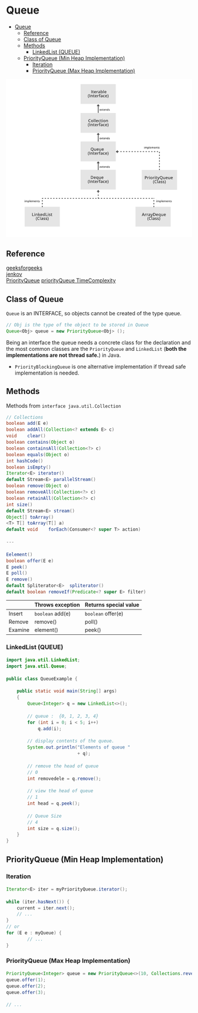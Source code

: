# Queue
- [Queue](#queue)
  - [Reference](#reference)
  - [Class of Queue](#class-of-queue)
  - [Methods](#methods)
    - [LinkedList (QUEUE)](#linkedlist-queue)
  - [PriorityQueue (Min Heap Implementation)](#priorityqueue-min-heap-implementation)
    - [Iteration](#iteration)
    - [PriorityQueue (Max Heap Implementation)](#priorityqueue-max-heap-implementation)


![](../images/queueJava.png)

## Reference
[geeksforgeeks](https://www.geeksforgeeks.org/queue-interface-java/)  
[jenkov](http://tutorials.jenkov.com/java-collections/queue.html#:~:text=The%20Java%20Queue%20interface%2C%20java.&text=Queue%20represents%20a%20data%20structure,of%20the%20Java%20Collection%20interface.)  
[PriorityQueue](https://www.geeksforgeeks.org/priority-queue-class-in-java/)
[priorityQueue TimeComplexity](https://stackoverflow.com/questions/12719066/priority-queue-remove-complexity-time)

## Class of Queue

`Queue` is an INTERFACE, so objects cannot be created of the type queue.
```java
// Obj is the type of the object to be stored in Queue 
Queue<Obj> queue = new PriorityQueue<Obj> (); 
```
Being an interface the queue needs a concrete class   for the declaration and the most common classes are the `PriorityQueue` and `LinkedList` (**both the implementations are not thread safe.**) in Java.
 
- `PriorityBlockingQueue` is one alternative implementation if thread safe implementation is needed.


## Methods

Methods from `interface java.util.Collection`
```java
// Collections
boolean	add(E e)
boolean	addAll(Collection<? extends E> c)
void	clear()
boolean	contains(Object o)
boolean	containsAll(Collection<?> c)
boolean	equals(Object o)
int	hashCode()
boolean	isEmpty()
Iterator<E>	iterator()
default Stream<E> parallelStream()
boolean	remove(Object o)
boolean	removeAll(Collection<?> c)
boolean	retainAll(Collection<?> c)
int	size()
default Stream<E> stream()
Object[] toArray()
<T> T[]	toArray(T[] a)
default void	forEach(Consumer<? super T> action)

---

Eelement()
boolean	offer(E e)
E peek()
E poll()
E remove()
default Spliterator<E>	spliterator()
default boolean	removeIf(Predicate<? super E> filter)
```

|        |Throws exception	|Returns special value|
| ---    |      ---         |      ----           |
|Insert	 |`boolean` add(e)	|`boolean` offer(e)   |
|Remove	 |remove()	        | poll()              |
|Examine |	element()	    | peek()              |

### LinkedList (QUEUE)

```java
import java.util.LinkedList;
import java.util.Queue;
  
public class QueueExample {
  
    public static void main(String[] args)
    {
        Queue<Integer> q = new LinkedList<>();
  
        // queue :  {0, 1, 2, 3, 4}
        for (int i = 0; i < 5; i++)
            q.add(i);
  
        // display contents of the queue.
        System.out.println("Elements of queue "
                           + q);
  
        // remove the head of queue
        // 0
        int removedele = q.remove();
  
        // view the head of queue
        // 1
        int head = q.peek();
        
        // Queue Size
        // 4
        int size = q.size();
    }
}
```
## PriorityQueue (Min Heap Implementation)

### Iteration

```java
Iterator<E> iter = myPriorityQueue.iterator();

while (iter.hasNext()) {
    current = iter.next();
    // ...
}
// or
for (E e : myQueue) {
        // ...
}
```

### PriorityQueue (Max Heap Implementation)

```java
PriorityQueue<Integer> queue = new PriorityQueue<>(10, Collections.reverseOrder());
queue.offer(1);
queue.offer(2);
queue.offer(3);

// ...
```